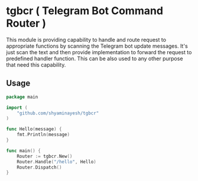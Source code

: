 # tgbcr ( Telegram Bot Command Router )

This module is providing capability to handle and route request to appropriate functions by scanning the Telegram bot update messages. It's just scan the text and then provide implementation to forward the request to predefined handler function. This can be also used to any other purpose that need this capability.


## Usage

```go
package main

import (
    "github.com/shyaminayesh/tgbcr"
)

func Hello(message) {
    fmt.Println(message)
}

func main() {
    Router := tgbcr.New()
    Router.Handle("/hello", Hello)
    Router.Dispatch()
}
```